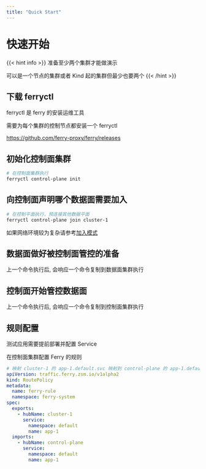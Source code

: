 ```yaml
---
title: "Quick Start"
---
```


# 快速开始
{{< hint info >}}
准备至少两个集群才能做演示

可以是一个节点的集群或者 Kind 起的集群但最少也要两个
{{< /hint >}}

## 下载 ferryctl

ferryctl 是 ferry 的安装运维工具

需要为每个集群的控制节点都安装一个 ferryctl

https://github.com/ferry-proxy/ferry/releases

## 初始化控制面集群

``` bash
# 在控制面集群执行
ferryctl control-plane init
```

## 向控制面声明哪个数据面需要加入

``` bash
# 在控制平面执行，预连接其他数据平面
ferryctl control-plane join cluster-1
```

如果网络环境较为复杂请参考[加入模式](../join-mode)

## 数据面做好被控制面管控的准备

上一个命令执行后, 会响应一个命令复制到数据面集群执行

## 控制面开始管控数据面

上一个命令执行后, 会响应一个命令复制到控制面集群执行

## 规则配置

测试应用需要提前部署并配置 Service

在控制面集群配置 Ferry 的规则

``` yaml
# 映射 cluster-1 的 app-1.default.svc 映射到 control-plane 的 app-1.default.svc
apiVersion: traffic.ferry.zsm.io/v1alpha2
kind: RoutePolicy
metadata:
  name: ferry-rule
  namespace: ferry-system
spec:
  exports:
    - hubName: cluster-1
      service:
        namespace: default
        name: app-1
  imports:
    - hubName: control-plane
      service:
        namespace: default
        name: app-1
```


